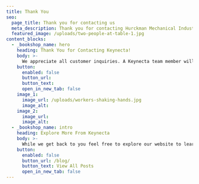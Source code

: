 ```yaml
---
title: Thank You
seo:
  page_title: Thank you for contacting us
  meta_description: Thank you for contacting Hurckman Mechanical Industries, Inc.! We appreciate your inquiry and will get back to you soon. Explore our website for more information.
  featured_image: /uploads/two-people-at-table-1.jpg
content_blocks:
  - _bookshop_name: hero
    heading: Thank You for Contacting Keynecta!
    body: >-
      We appreciate all customer inquiries. A Keynecta team member will respond shortly.
    button:
      enabled: false
      button_url: 
      button_text: 
      open_in_new_tab: false
    image_1:
      image_url: /uploads/workers-shaking-hands.jpg
      image_alt:
    image_2:
      image_url:
      image_alt:
  - _bookshop_name: intro
    heading: Explore More From Keynecta
    body: >-
      While we get back to you feel free to explore our website to learn more about [our services](/services/), [our process](/our-process/) and [our resources](/resources/).
    button:
      enabled: false
      button_url: /blog/
      button_text: View All Posts
      open_in_new_tab: false
---
```

